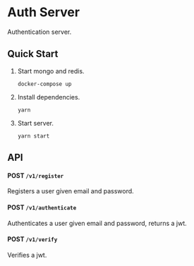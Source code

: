# Auth Server

Authentication server.

## Quick Start

1. Start mongo and redis.

	```
	docker-compose up
	```

2. Install dependencies.

	```
	yarn
	```
	
3. Start server.

	```
	yarn start
	```

## API

#### POST `/v1/register`

Registers a user given email and password.

#### POST `/v1/authenticate`

Authenticates a user given email and password, returns a jwt.

#### POST `/v1/verify`

Verifies a jwt.